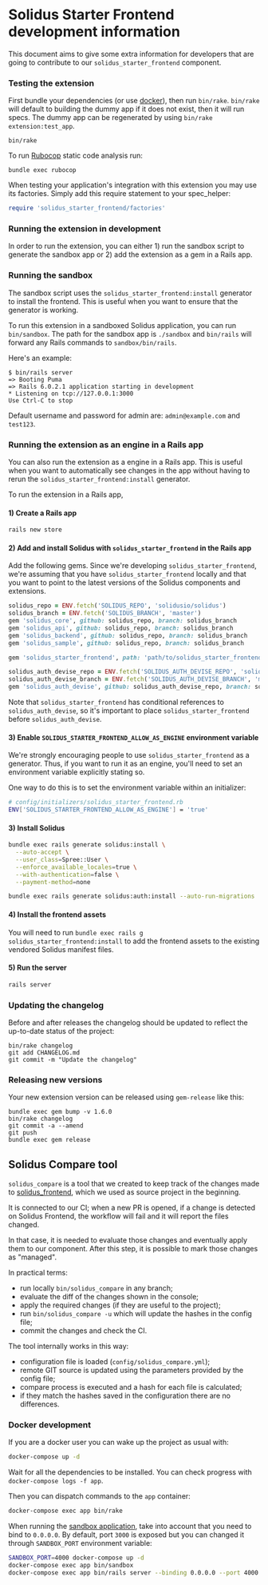 # Solidus Starter Frontend development information
This document aims to give some extra information for developers that are going 
to contribute to our `solidus_starter_frontend` component.

### Testing the extension
First bundle your dependencies (or use [docker](#docker-development)), then run
`bin/rake`. `bin/rake` will default to building the dummy app if it does not
exist, then it will run specs. The dummy app can be regenerated by using
`bin/rake extension:test_app`.

```shell
bin/rake
```

To run [Rubocop](https://github.com/bbatsov/rubocop) static code analysis run:
```shell
bundle exec rubocop
```

When testing your application's integration with this extension you may use its 
factories.
Simply add this require statement to your spec_helper:

```ruby
require 'solidus_starter_frontend/factories'
```

### Running the extension in development

In order to run the extension, you can either 1) run the sandbox script to
generate the sandbox app or 2) add the extension as a gem in a Rails app.

### Running the sandbox

The sandbox script uses the `solidus_starter_frontend:install` generator to
install the frontend. This is useful when you want to ensure that the generator
is working.

To run this extension in a sandboxed Solidus application, you can run 
`bin/sandbox`. The path for the sandbox app is `./sandbox` and `bin/rails` will 
forward any Rails commands to `sandbox/bin/rails`.

Here's an example:

```
$ bin/rails server
=> Booting Puma
=> Rails 6.0.2.1 application starting in development
* Listening on tcp://127.0.0.1:3000
Use Ctrl-C to stop
```

Default username and password for admin are: `admin@example.com` and `test123`.

### Running the extension as an engine in a Rails app

You can also run the extension as a engine in a Rails app. This is useful when
you want to automatically see changes in the app without having to rerun the
`solidus_starter_frontend:install` generator.

To run the extension in a Rails app,

#### 1) Create a Rails app

```sh
rails new store
```

#### 2) Add and install Solidus with `solidus_starter_frontend` in the Rails app

Add the following gems. Since we're developing `solidus_starter_frontend`, we're
assuming that you have `solidus_starter_frontend` locally and that you want to
point to the latest versions of the Solidus components and extensions.

```rb
solidus_repo = ENV.fetch('SOLIDUS_REPO', 'solidusio/solidus')
solidus_branch = ENV.fetch('SOLIDUS_BRANCH', 'master')
gem 'solidus_core', github: solidus_repo, branch: solidus_branch
gem 'solidus_api', github: solidus_repo, branch: solidus_branch
gem 'solidus_backend', github: solidus_repo, branch: solidus_branch
gem 'solidus_sample', github: solidus_repo, branch: solidus_branch

gem 'solidus_starter_frontend', path: 'path/to/solidus_starter_frontend'

solidus_auth_devise_repo = ENV.fetch('SOLIDUS_AUTH_DEVISE_REPO', 'solidusio/solidus_auth_devise')
solidus_auth_devise_branch = ENV.fetch('SOLIDUS_AUTH_DEVISE_BRANCH', 'master')
gem 'solidus_auth_devise', github: solidus_auth_devise_repo, branch: solidus_auth_devise_branch
```

Note that `solidus_starter_frontend` has conditional references to
`solidus_auth_devise`, so it's important to place `solidus_starter_frontend`
before `solidus_auth_devise`.

#### 3) Enable `SOLIDUS_STARTER_FRONTEND_ALLOW_AS_ENGINE` environment variable

We're strongly encouraging people to use `solidus_starter_frontend` as a
generator. Thus, if you want to run it as an engine, you'll need to set an
environment variable explicitly stating so.

One way to do this is to set the environment variable within an initializer:

```sh
# config/initializers/solidus_starter_frontend.rb
ENV['SOLIDUS_STARTER_FRONTEND_ALLOW_AS_ENGINE'] = 'true'
```

#### 3) Install Solidus

```sh
bundle exec rails generate solidus:install \
  --auto-accept \
  --user_class=Spree::User \
  --enforce_available_locales=true \
  --with-authentication=false \
  --payment-method=none

bundle exec rails generate solidus:auth:install --auto-run-migrations
```

#### 4) Install the frontend assets

You will need to run `bundle exec rails g solidus_starter_frontend:install` to add the
frontend assets to the existing vendored Solidus manifest files.

#### 5) Run the server

```sh
rails server
```

### Updating the changelog
Before and after releases the changelog should be updated to reflect the 
up-to-date status of the project:
```shell
bin/rake changelog
git add CHANGELOG.md
git commit -m "Update the changelog"
```

### Releasing new versions
Your new extension version can be released using `gem-release` like this:
```shell
bundle exec gem bump -v 1.6.0
bin/rake changelog
git commit -a --amend
git push
bundle exec gem release
```

## Solidus Compare tool
`solidus_compare` is a tool that we created to keep track of the changes made to
[solidus_frontend](https://github.com/solidusio/solidus/tree/master/frontend), 
which we used as source project in the beginning.

It is connected to our CI; when a new PR is opened, if a change is detected on 
Solidus Frontend, the workflow will fail and it will report the files changed.

In that case, it is needed to evaluate those changes and eventually apply them 
to our component. After this step, it is possible to mark those changes as 
"managed".

In practical terms:
- run locally `bin/solidus_compare` in any branch;
- evaluate the diff of the changes shown in the console;
- apply the required changes (if they are useful to the project);
- run `bin/solidus_compare -u` which will update the hashes in the config file;
- commit the changes and check the CI.

The tool internally works in this way:
- configuration file is loaded (`config/solidus_compare.yml`);
- remote GIT source is updated using the parameters provided by the config file;
- compare process is executed and a hash for each file is calculated;
- if they match the hashes saved in the configuration there are no differences.

### Docker development

If you are a docker user you can wake up the project as usual with:

```bash
docker-compose up -d
```

Wait for all the dependencies to be installed. You can check progress with `docker-compose logs -f app`.

Then you can dispatch commands to the `app` container:

```bash
docker-compose exec app bin/rake
```

When running the [sandbox application](#running-the-sandbox), take into account
that you need to bind to `0.0.0.0`. By default, port `3000` is exposed but you
can changed it through `SANDBOX_PORT` environment variable:

```bash
SANDBOX_PORT=4000 docker-compose up -d
docker-compose exec app bin/sandbox
docker-compose exec app bin/rails server --binding 0.0.0.0 --port 4000
```
